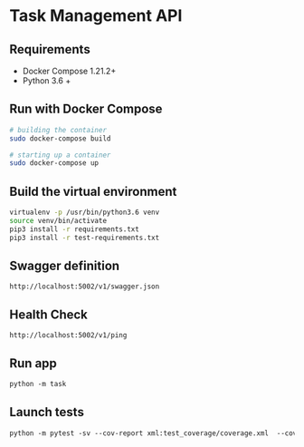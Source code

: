 # Task Management API

## Requirements

* Docker Compose 1.21.2+
* Python 3.6 +

## Run with Docker Compose

```bash
# building the container
sudo docker-compose build

# starting up a container
sudo docker-compose up
```

## Build the virtual environment

```bash
virtualenv -p /usr/bin/python3.6 venv
source venv/bin/activate
pip3 install -r requirements.txt
pip3 install -r test-requirements.txt
```

## Swagger definition

```http
http://localhost:5002/v1/swagger.json
```

## Health Check

```http
http://localhost:5002/v1/ping
```

## Run app
```html
python -m task
```

## Launch tests
```html
python -m pytest -sv --cov-report xml:test_coverage/coverage.xml  --cov-report term-missing --cov=task task/tests
```